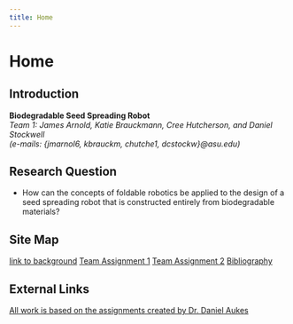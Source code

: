 ```yaml
---
title: Home
---
```


# Home

## Introduction

**Biodegradable Seed Spreading Robot**  
_Team 1: James Arnold, Katie Brauckmann, Cree Hutcherson, and Daniel Stockwell_   
_(e-mails: {jmarnol6, kbrauckm, chutche1, dcstockw}@asu.edu)_

## Research Question

* How can the concepts of foldable robotics be applied to the design of a seed spreading robot that is constructed entirely from biodegradable materials?

## Site Map

[link to background](/background)
[Team Assignment 1](/assignment1)
[Team Assignment 2](/assignment2)
[Bibliography](/bibliography)

## External Links

[All work is based on the assignments created by Dr. Daniel Aukes](https://egr557.github.io/)
